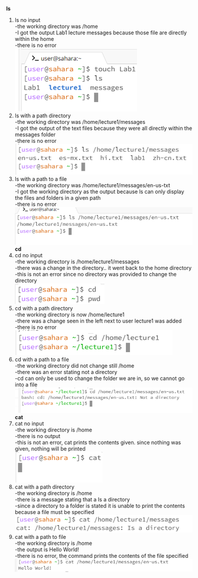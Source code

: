 **ls**
1. ls no input<br>
   -the working directory was /home<br>
   -I got the output Lab1 lecture messages because those file are directly within the home<br>
   -there is no error<br>
   ![Image](Lab1_LS_NI.png)<br>
3. ls with a path directory<br>
   -the working directory was /home/lecture1/messages<br>
   -I got the output of the text files because they were all directly within the messages folder<br>
   -there is no error<br>
   ![Image](Lab1_LS_PD.png)<br>
5. ls with a path to a file<br>
   -the working directory was /home/lecture1/messages/en-us-txt<br>
   -I got the working directory as the output because ls can only display the files and folders in a given path<br>
   -there is no error<br>
   ![Image](Lab1_LS_PF.png)<br>
**cd**<br>
1. cd no input<br>
   -the working directory is /home/lecture1/messages<br>
   -there was a change in the directory.. it went back to the home directory <br>
   -this is not an error since no directory was provided to change the directory<br>
   ![Image](Lab1_CD_NI.png)<br>
3. cd with a path directory<br>
   -the working directory is now /home/lecture1<br>
   -there was a change seen in the left next to user lecture1 was added<br>
   -there is no error<br>
   ![Image](Lab1_CD_PD.png)<br>
5. cd with a path to a file<br>
   -the working directory did not change still /home<br>
   -there was an error stating not a directory<br>
   -cd can only be used to change the folder we are in, so we cannot go into a file<br>
   ![Image](Lab1_CD_PF.png)<br>
**cat**<br>
1. cat no input<br>
   -the working directory is /home<br>
   -there is no output<br>
   -this is not an error, cat prints the contents given. since nothing was given, nothing will be printed<br>
   ![Image](Lab1_CAT_NI.png)<br>
3. cat with a path directory<br>
   -the working directory is /home<br>
   -there is a message stating that a Is a directory<br>
   -since a directory to a folder is stated it is unable to print the contents because a file must be specified<br>
   ![Image](Lab1_CAT_PD.png)<br>
5. cat with a path to file<br>
   -the working directory is /home<br>
   -the output is Hello World!<br>
   -there is no error, the command prints the contents of the file specified<br>
   ![Image](Lab1_CAT_PF.png)
